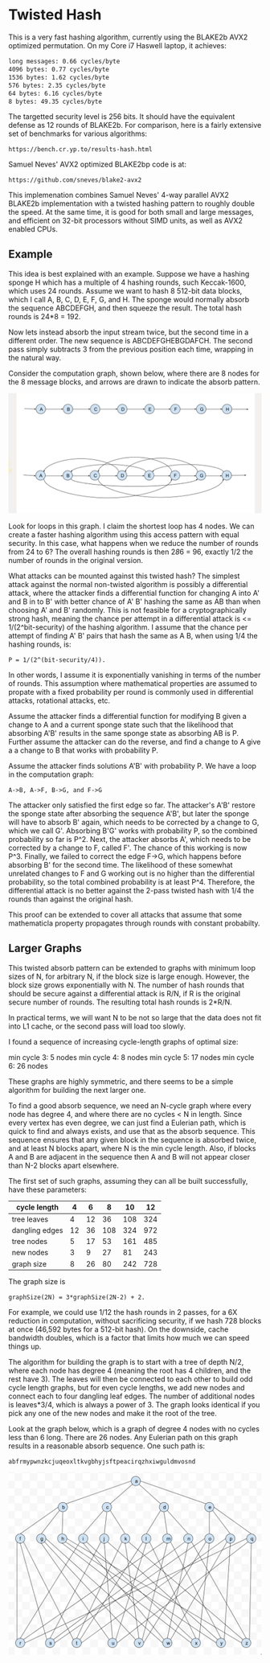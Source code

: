 # Twisted Hash

This is a very fast hashing algorithm, currently using the BLAKE2b AVX2
optimized permutation.  On my Core i7 Haswell laptop, it achieves:

    long messages: 0.66 cycles/byte
    4096 bytes: 0.77 cycles/byte
    1536 bytes: 1.62 cycles/byte
    576 bytes: 2.35 cycles/byte
    64 bytes: 6.16 cycles/byte
    8 bytes: 49.35 cycles/byte

The targetted security level is 256 bits.  It should have the equivalent
defense as 12 rounds of BLAKE2b.  For comparison, here is a fairly extensive
set of benchmarks for various algorithms:

    https://bench.cr.yp.to/results-hash.html

Samuel Neves' AVX2 optimized BLAKE2bp code is at:

    https://github.com/sneves/blake2-avx2

This implemenation combines Samuel Neves' 4-way parallel AVX2 BLAKE2b
implementation with a twisted hashing pattern to roughly double the speed.  At
the same time, it is good for both small and large messages, and efficient on
32-bit processors without SIMD units, as well as AVX2 enabled CPUs.

## Example

This idea is best explained with an example.  Suppose we have a hashing sponge
H which has a multiple of 4 hashing rounds, such Keccak-1600, which uses 24
rounds.  Assume we want to hash 8 512-bit data blocks, which I call A, B, C, D,
E, F, G, and H.  The sponge would normally absorb the sequence ABCDEFGH, and
then squeeze the result.  The total hash rounds is 24*8 = 192.

Now lets instead absorb the input stream twice, but the second time in a
different order.  The new sequence is ABCDEFGHEBGDAFCH.  The second pass simply
subtracts 3 from the previous position each time, wrapping in the natural way.

Consider the computation graph, shown below, where there are 8 nodes for the 8
message blocks, and arrows are drawn to indicate the absorb pattern.

![twisted hash graph](/TwistedHashing.png)

Look for loops in this graph.  I claim the shortest loop has 4 nodes.
We can create a faster hashing algorithm using this access pattern with equal
security.  In this case, what happens when we reduce the number of rounds from
24 to 6?  The overall hashing rounds is then 2*8*6 = 96, exactly 1/2 the number
of rounds in the original version.

What attacks can be mounted against this twisted hash?  The simplest attack
against the normal non-twisted algorithm is possibly a differential attack,
where the attacker finds a differential function for changing A into A' and B
in to B' with better chance of A' B' hashing the same as AB than when choosing
A' and B' randomly.  This is not feasible for a cryptographically strong hash,
meaning the chance per attempt in a differential attack is <=
1/(2^bit-security) of the hashing algorithm.  I assume that the chance per
attempt of finding A' B' pairs that hash the same as A B, when using 1/4 the
hashing rounds, is:

    P = 1/(2^(bit-security/4)).

In other words, I assume it is exponentially vanishing in terms of the number
of rounds.  This assumption where mathematical properties are assumed to
propate with a fixed probability per round is commonly used in differential
attacks, rotational attacks, etc.

Assume the attacker finds a differential function for modifying B given a
change to A and a current sponge state such that the likelihood that absorbing
A'B' results in the same sponge state as absorbing AB is P.  Further assume the
attacker can do the reverse, and find a change to A give a a change to B that
works with probability P.

Assume the attacker finds solutions A'B' with probability P.  We have a loop in
the computation graph:

    A->B, A->F, B->G, and F->G

The attacker only satisfied the first edge so far.  The attacker's A'B' restore
the sponge state after absorbing the sequence A'B', but later the sponge will
have to absorb B' again, which needs to be corrected by a change to G, which we
call G'.  Absorbing B'G' works with probability P, so the combined probability
so far is P^2.  Next, the attacker absorbs A', which needs to be corrected by a
change to F, called F'.  The chance of this working is now P^3.  Finally, we
failed to correct the edge F->G, which happens before absorbing B' for the
second time.  The likelihood of these somewhat unrelated changes to F and G
working out is no higher than the differential probability, so the total
combined probability is at least P^4.  Therefore, the differential attack is no
better against the 2-pass twisted hash with 1/4 the rounds than against the
original hash.

This proof can be extended to cover all attacks that assume that some
mathematicla property propagates through rounds with constant probabilty.

## Larger Graphs

This twisted absorb pattern can be extended to graphs with minimum loop sizes
of N, for arbitrary N, if the block size is large enough.  However, the block
size grows exponentially with N.  The number of hash rounds that should be
secure against a differential attack is R/N, if R is the original secure number
of rounds.  The resulting total hash rounds is 2*R/N.

In practical terms, we will want N to be not so large that the data does not
fit into L1 cache, or the second pass will load too slowly.

I found a sequence of increasing cycle-length graphs of optimal size:

min cycle 3: 5 nodes
min cycle 4: 8 nodes
min cycle 5: 17 nodes
min cycle 6: 26 nodes

These graphs are highly symmetric, and there seems to be a simple algorithm for
building the next larger one.

To find a good absorb sequence,  we need an N-cycle graph where every node has
degree 4, and where there are no cycles < N in length.  Since every vertex has
even degree, we can just find a Eulerian path, which is quick to find and
always exists, and use that as the absorb sequence.  This sequence ensures that
any given block in the sequence is absorbed twice, and at least N blocks apart,
where N is the min cycle length.  Also, if blocks A and B are adjacent in the
sequence then A and B will not appear closer than N-2 blocks apart elsewhere.

The first set of such graphs, assuming they can all be built successfully, have
these parameters:


| cycle length | 4 | 6 | 8 | 10 | 12 |
| --- | --- | --- | --- | --- | --- |
| tree leaves | 4 | 12 | 36 | 108 | 324 |
| dangling edges | 12 | 36 | 108 | 324 | 972 |
| tree nodes | 5 | 17 | 53 | 161 | 485 |
| new nodes | 3 | 9 | 27 | 81 | 243 |
| graph size | 8 | 26 | 80 | 242 | 728 |


The graph size is

    graphSize(2N) = 3*graphSize(2N-2) + 2.

For example, we could use 1/12 the hash rounds in 2 passes, for a 6X reduction
in computation, without sacrificing security, if we hash 728 blocks at once
(46,592 bytes for a 512-bit hash).  On the downside, cache bandwidth doubles,
which is a factor that limits how much we can speed things up.

The algorithm for building the graph is to start with a tree of depth N/2,
where each node has degree 4 (meaning the root has 4 children, and the rest
have 3).  The leaves will then be connected to each other to build odd cycle
length graphs, but for even cycle lengths, we add new nodes and connect each to
four dangling leaf edges.  The number of additional nodes is leaves*3/4, which
is always a power of 3.  The graph looks identical if you pick any one of the
new nodes and make it the root of the tree.

Look at the graph below, which is a graph of degree 4 nodes with no cycles less
than 6 long.  There are 26 nodes.  Any Eulerian path on this graph results in a
reasonable absorb sequence.  One such path is:

    abfrmypwnzkcjuqeoxltkvgbhyjsftpeacirqzhxiwguldmvosnd

![twisted hash graph](/Min6Cycle.png)

